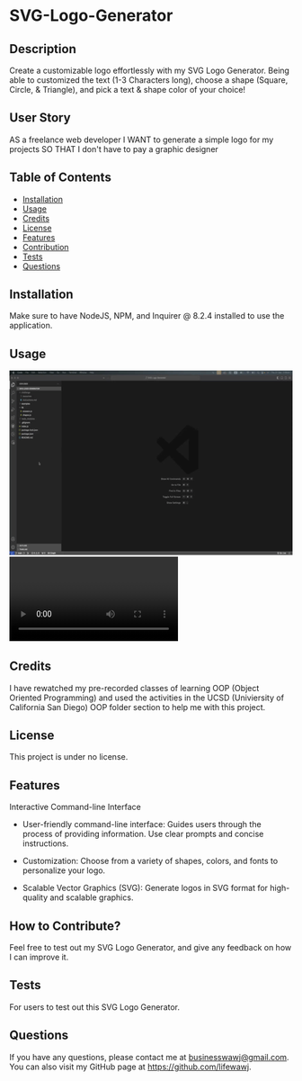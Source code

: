 # SVG-Logo-Generator

## Description

Create a customizable logo effortlessly with my SVG Logo Generator. Being able to customized the text (1-3 Characters long), choose a shape (Square, Circle, & Triangle), and pick a text & shape color of your choice!

## User Story
AS a freelance web developer
I WANT to generate a simple logo for my projects
SO THAT I don't have to pay a graphic designer

## Table of Contents

- [Installation](#installation)
- [Usage](#usage)
- [Credits](#credits)
- [License](#license)
- [Features](#features)
- [Contribution](#contribution)
- [Tests](#tests)
- [Questions](#questions)

## Installation

Make sure to have NodeJS, NPM, and Inquirer @ 8.2.4 installed to use the application.

## Usage
![SVG Tutorial gif](assets/SVG_tutorial.gif)
<video src="assets/SVG_tutorial.mp4" controls title="Title"></video>

## Credits

I have rewatched my pre-recorded classes of learning OOP (Object Oriented Programming) and used the activities in the UCSD (Univiersity of California San Diego) OOP folder section to help me with this project.

## License

This project is under no license.

## Features

Interactive Command-line Interface

- User-friendly command-line interface: Guides users through the process of providing information. Use clear prompts and concise instructions.

- Customization: Choose from a variety of shapes, colors, and fonts to personalize your logo.

- Scalable Vector Graphics (SVG): Generate logos in SVG format for high-quality and scalable graphics.

## How to Contribute?

Feel free to test out my SVG Logo Generator, and give any feedback on how I can improve it.

## Tests

For users to test out this SVG Logo Generator.

## Questions

If you have any questions, please contact me at businesswawj@gmail.com.
You can also visit my GitHub page at https://github.com/lifewawj.
